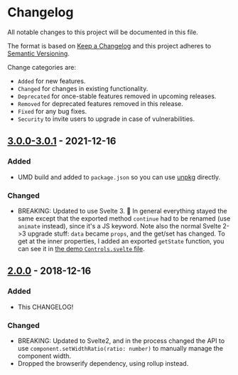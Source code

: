 # Changelog

All notable changes to this project will be documented in this file.

The format is based on [Keep a Changelog](http://keepachangelog.com/en/1.0.0/)
and this project adheres to [Semantic Versioning](http://semver.org/spec/v2.0.0.html).

Change categories are:

* `Added` for new features.
* `Changed` for changes in existing functionality.
* `Deprecated` for once-stable features removed in upcoming releases.
* `Removed` for deprecated features removed in this release.
* `Fixed` for any bug fixes.
* `Security` to invite users to upgrade in case of vulnerabilities.

## [3.0.0-3.0.1](https://github.com/saibotsivad/svelte-panel-click/compare/v2.0.0..v3.0.1) - 2021-12-16
### Added
- UMD build and added to `package.json` so you can use [unpkg](https://unpkg.com) directly.
### Changed
- BREAKING: Updated to use Svelte 3. 🎉 In general everything stayed the same except that the exported method `continue` had to be renamed (use `animate` instead), since it's a JS keyword. Note also the normal Svelte 2->3 upgrade stuff: `data` became `props`, and the get/set has changed. To get at the inner properties, I added an exported `getState` function, you can see it in [the demo `Controls.svelte` file](./docs/Controls.svelte).

## [2.0.0](https://github.com/saibotsivad/svelte-panel-click/compare/v1.0.2..v2.0.0) - 2018-12-16
### Added
* This CHANGELOG!
### Changed
* BREAKING: Updated to Svelte2, and in the process changed the API to use `component.setWidthRatio(ratio: number)` to manually manage the component width.
* Dropped the browserify dependency, using rollup instead.
